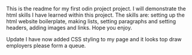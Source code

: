 This is the readme for my first odin project project.
I will demonstrate the html skills I have learned within this project. 
The skills are: setting up the html website boilerplate, making lists, setting paragraphs and setting headers, adding images and links. 
Hope you enjoy.

Update I have now added CSS styling to my page and it looks top draw employers please form a queue. 
